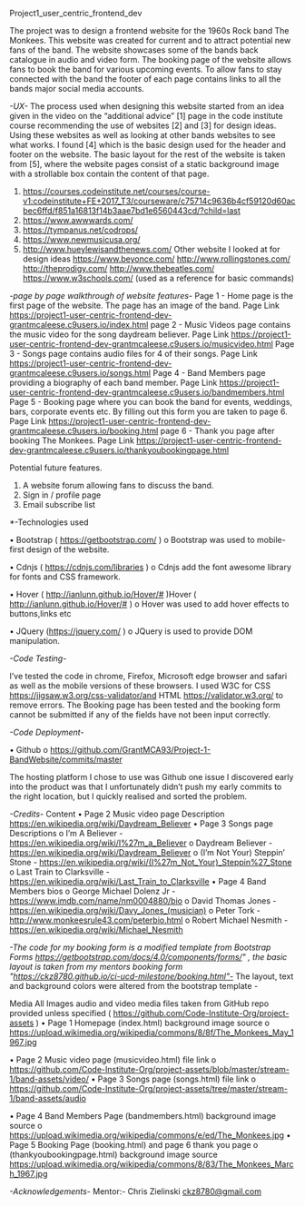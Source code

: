 Project1_user_centric_frontend_dev

The project was to design a frontend website for the 1960s Rock band The Monkees.  This website was created for current and to attract potential new fans of the band. The website showcases some of the bands back catalogue in audio and video form. The booking page of the website allows fans to book the band for various upcoming events. To allow fans to stay connected with the band the footer of each page contains links to all the bands major social media accounts.

*-UX-*
The process used when designing this website started from an idea given in the video on the “additional advice” [1] page in the code institute course recommending the use of websites [2] and [3] for design ideas. Using these websites as well as looking at other bands websites to see what works. I found [4] which is the basic design used for the header and footer on the website. The basic layout for the rest of the website is taken from [5], where the website pages consist of a static background image with a strollable box contain the content of that page. 
1.	https://courses.codeinstitute.net/courses/course-v1:codeinstitute+FE+2017_T3/courseware/c75714c9636b4cf59120d60acbec6ffd/f851a16813f14b3aae7bd1e6560443cd/?child=last
2.	https://www.awwwards.com/
3.	https://tympanus.net/codrops/
4.	https://www.newmusicusa.org/
5.	http://www.hueylewisandthenews.com/
Other website I looked at for design ideas
https://www.beyonce.com/
http://www.rollingstones.com/
http://theprodigy.com/
http://www.thebeatles.com/
https://www.w3schools.com/ (used as a reference for basic commands) 


*-page by page walkthrough of website features-*
Page 1 - Home page is the first page of the website. The page has an image of the band. Page Link https://project1-user-centric-frontend-dev-grantmcaleese.c9users.io/index.html
page 2 - Music Videos page contains the music video for the song daydream believer. Page Link https://project1-user-centric-frontend-dev-grantmcaleese.c9users.io/musicvideo.html
Page 3 - Songs page contains audio files for 4 of their songs. Page Link https://project1-user-centric-frontend-dev-grantmcaleese.c9users.io/songs.html
Page 4 - Band Members page providing a biography of each band member. Page Link https://project1-user-centric-frontend-dev-grantmcaleese.c9users.io/bandmembers.html
Page 5 - Booking page where you can book the band for events, weddings, bars, corporate events etc. By filling out this form you are taken to page 6. Page Link https://project1-user-centric-frontend-dev-grantmcaleese.c9users.io/booking.html
page 6 - Thank you page after booking The Monkees. Page Link https://project1-user-centric-frontend-dev-grantmcaleese.c9users.io/thankyoubookingpage.html

Potential future features.
1. A website forum allowing fans to discuss the band.
2. Sign in / profile page
3. Email subscribe list


*-Technologies used

•	Bootstrap ( https://getbootstrap.com/ )
o	Bootstrap was used to mobile-first design of the website.

•	Cdnjs ( https://cdnjs.com/libraries )
o	Cdnjs add the font awesome library for fonts and CSS framework.

•	Hover ( http://ianlunn.github.io/Hover/# )Hover ( http://ianlunn.github.io/Hover/# )
o	Hover was used to add hover effects to buttons,links etc

•	JQuery (https://jquery.com/ )
o	JQuery is used to provide DOM manipulation.


*-Code Testing-*

I’ve tested the code in chrome, Firefox, Microsoft edge browser and safari as well as the mobile versions of these browsers.
I used W3C for CSS https://jigsaw.w3.org/css-validator/and HTML https://validator.w3.org/ to remove errors.
The Booking page has been tested and the booking form cannot be submitted if any of the fields have not been input correctly.


*-Code Deployment-*

•	Github 
o	https://github.com/GrantMCA93/Project-1-BandWebsite/commits/master

The hosting platform I chose to use was Github
one issue I discovered early into the product was that I unfortunately didn’t push my early commits to the right location, but I quickly realised and sorted the problem.


*-Credits-*
Content
•	Page 2 Music video page Description https://en.wikipedia.org/wiki/Daydream_Believer
•	Page 3 Songs page Descriptions 
o	I’m A Believer - https://en.wikipedia.org/wiki/I%27m_a_Believer
o	Daydream Believer - https://en.wikipedia.org/wiki/Daydream_Believer
o	(I’m Not Your) Steppin’ Stone - https://en.wikipedia.org/wiki/(I%27m_Not_Your)_Steppin%27_Stone
o	Last Train to Clarksville - https://en.wikipedia.org/wiki/Last_Train_to_Clarksville
•	Page 4 Band Members bios
o	George Michael Dolenz Jr - https://www.imdb.com/name/nm0004880/bio
o	David Thomas Jones - https://en.wikipedia.org/wiki/Davy_Jones_(musician)
o	Peter Tork - http://www.monkeesrule43.com/peterbio.html
o	Robert Michael Nesmith - https://en.wikipedia.org/wiki/Michael_Nesmith

*-The code for my booking form is a modified template from Bootstrap Forms https://getbootstrap.com/docs/4.0/components/forms/" , the basic layout is taken from my mentors booking form "https://ckz8780.github.io/ci-ucd-milestone/booking.html"-*
The layout, text and background colors were altered from the bootstrap template -

Media
All Images audio and video media files taken from GitHub repo provided unless specified ( https://github.com/Code-Institute-Org/project-assets )
•	Page 1 Homepage (index.html) background image source 
o	https://upload.wikimedia.org/wikipedia/commons/8/8f/The_Monkees_May_1967.jpg

•	Page 2 Music video page (musicvideo.html) file link 
o	https://github.com/Code-Institute-Org/project-assets/blob/master/stream-1/band-assets/video/
•	Page 3 Songs page (songs.html) file link
o	 https://github.com/Code-Institute-Org/project-assets/tree/master/stream-1/band-assets/audio

•	Page 4 Band Members Page (bandmembers.html) background image source
o	https://upload.wikimedia.org/wikipedia/commons/e/ed/The_Monkees.jpg
•	Page 5 Booking Page (booking.html) and page 6 thank you page
o	(thankyoubookingpage.html) background image source https://upload.wikimedia.org/wikipedia/commons/8/83/The_Monkees_March_1967.jpg


*-Acknowledgements-*
Mentor:- Chris Zielinski  ckz8780@gmail.com 






